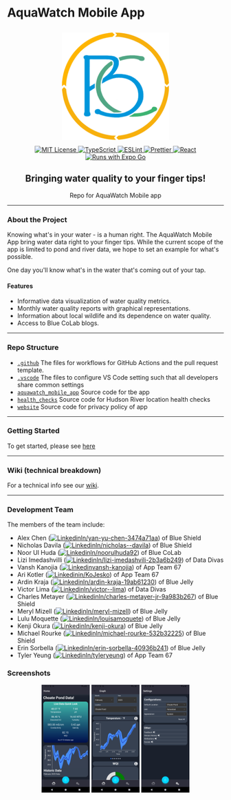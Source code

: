 # AquaWatch Mobile App

<div align="center">
<img src="./aquawatch_mobile_app/assets/splash.png" height="250px" style="padding:10px;">
 
<br>

<a href="./LICENSE">
  <img src="https://img.shields.io/badge/MIT-green?style=for-the-badge" alt="MIT License">
</a>
<a href="https://www.typescriptlang.org/">
  <img src="https://img.shields.io/badge/TypeScript-3178C6?logo=typescript&logoColor=fff" alt="TypeScript">
</a>
<a href="https://eslint.org/">
  <img src="https://img.shields.io/badge/eslint-3A33D1?style=for-the-badge&logo=eslint&logoColor=white" alt="ESLint">
</a>
<a href="https://prettier.io/">
  <img src="https://img.shields.io/badge/prettier-%23F7B93E.svg?style=for-the-badge&logo=prettier&logoColor=black"
  alt="Prettier">
</a>
<a href="https://react.dev/">
  <img src="https://img.shields.io/badge/React-20232A?style=for-the-badge&logo=react&logoColor=61DAFB" alt="React">
</a>

<br>

<a href="https://expo.dev/client">
  <img src="https://img.shields.io/badge/Runs%20with%20Expo%20Go-4630EB.svg?style=flat-square&logo=EXPO&labelColor=f3f3f3&logoColor=000" alt="Runs with Expo Go">
</a>
<h2>Bringing water quality to your finger tips!</h2>
Repo for AquaWatch Mobile app

<hr>
</div>

### About the Project

Knowing what's in your water - is a human right. The AquaWatch Mobile App bring water data right to your finger tips. While the current scope of the app is limited to pond and river data, we hope to set an example for what's possible.

One day you'll know what's in the water that's coming out of your tap.

#### Features

- Informative data visualization of water quality metrics.
- Monthly water quality reports with graphical representations.
- Information about local wildlife and its dependence on water quality.
- Access to Blue CoLab blogs.

<hr>

### Repo Structure

- [`.github`](./.github/) The files for workflows for GitHub Actions and the pull request template.
- [`.vscode`](./.vscode/) The files to configure VS Code setting such that all developers share common settings
- [`aquawatch_mobile_app`](./aquawatch_mobile_app/) Source code for tbe app
- [`health_checks`](./health_checks/) Source code for Hudson River location health checks
- [`website`](./website/) Source code for privacy policy of app

<hr>

### Getting Started

To get started, please see [here](./aquawatch_mobile_app/README.md)

<hr>

### Wiki (technical breakdown)

For a technical info see our [wiki](https://github.com/bluecolab/BlueColab_MobileDataViz/wiki/).

<hr>

### Development Team

The members of the team include:

- Alex Chen ([![Linkedin](https://i.stack.imgur.com/gVE0j.png)ln/yan-yu-chen-3474a71aa](https://www.linkedin.com/in/yan-yu-chen-3474a71aa/)) of Blue Shield
- Nicholas Davila ([![Linkedin](https://i.stack.imgur.com/gVE0j.png)ln/nicholas--davila](https://www.linkedin.com/in/nicholas--davila/)) of Blue Shield
- Noor Ul Huda ([![Linkedin](https://i.stack.imgur.com/gVE0j.png)ln/noorulhuda92](https://www.linkedin.com/in/noorulhuda92/)) of Blue CoLab
- Lizi Imedashvilli ([![Linkedin](https://i.stack.imgur.com/gVE0j.png)ln/lizi-imedashvili-2b3a6b249](https://www.linkedin.com/in/lizi-imedashvili-2b3a6b249/)) of Data Divas
- Vansh Kanojia ([![Linkedin](https://i.stack.imgur.com/gVE0j.png)vansh-kanojia](https://www.linkedin.com/in/vansh-kanojia/)) of App Team 67
- Ari Kotler ([![Linkedin](https://i.stack.imgur.com/gVE0j.png)in/KoJesko](https://www.linkedin.com/in/KoJesko/)) of App Team 67
- Ardin Kraja ([![Linkedin](https://i.stack.imgur.com/gVE0j.png)ln/ardin-kraja-19ab61230](https://www.linkedin.com/in/ardin-kraja-19ab61230/)) of Blue Jelly
- Victor Lima ([![Linkedin](https://i.stack.imgur.com/gVE0j.png)ln/victor--lima](https://www.linkedin.com/in/victor--lima/)) of Data Divas
- Charles Metayer ([![Linkedin](https://i.stack.imgur.com/gVE0j.png)ln/charles-metayer-jr-9a983b267](https://www.linkedin.com/in/charles-metayer-jr-9a983b267/)) of Blue Shield
- Meryl Mizell ([![Linkedin](https://i.stack.imgur.com/gVE0j.png)ln/meryl-mizell](https://www.linkedin.com/in/meryl-mizell/)) of Blue Jelly
- Lulu Moquette ([![Linkedin](https://i.stack.imgur.com/gVE0j.png)ln/louisamoquete](https://www.linkedin.com/in/louisamoquete/)) of Blue Jelly
- Kenji Okura ([![Linkedin](https://i.stack.imgur.com/gVE0j.png)ln/kenji-okura](https://www.linkedin.com/in/kenji-okura/)) of Blue Jelly
- Michael Rourke ([![Linkedin](https://i.stack.imgur.com/gVE0j.png)ln/michael-rourke-532b32225](https://www.linkedin.com/in/michael-rourke-532b32225/)) of Blue Shield
- Erin Sorbella ([![Linkedin](https://i.stack.imgur.com/gVE0j.png)ln/erin-sorbella-40936b241](https://www.linkedin.com/in/erin-sorbella-40936b241/)) of Blue Jelly
- Tyler Yeung ([![Linkedin](https://i.stack.imgur.com/gVE0j.png)ln/tyleryeung](https://www.linkedin.com/in/tyleryeung/)) of App Team 67

### Screenshots

<div align="center">
<img src="./screenshots/home.png" height="250px" />
<img src="./screenshots/data.png" height="250px"  />
<img src="./screenshots/settings.png" height="250px" />
</div>
